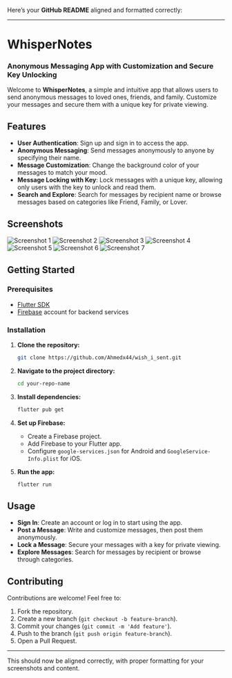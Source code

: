 Here’s your **GitHub README** aligned and formatted correctly:

---

# **WhisperNotes**

### **Anonymous Messaging App with Customization and Secure Key Unlocking**

Welcome to **WhisperNotes**, a simple and intuitive app that allows users to send anonymous messages to loved ones, friends, and family. Customize your messages and secure them with a unique key for private viewing.

## **Features**

- **User Authentication**: Sign up and sign in to access the app.
- **Anonymous Messaging**: Send messages anonymously to anyone by specifying their name.
- **Message Customization**: Change the background color of your messages to match your mood.
- **Message Locking with Key**: Lock messages with a unique key, allowing only users with the key to unlock and read them.
- **Search and Explore**: Search for messages by recipient name or browse messages based on categories like Friend, Family, or Lover.

## **Screenshots**

![Screenshot 1](https://github.com/user-attachments/assets/22e08444-ce63-4239-a44f-d1e3650a0497)
![Screenshot 2](https://github.com/user-attachments/assets/26800f1f-de3f-4db3-ba5a-2a47b5c96f7d)
![Screenshot 3](https://github.com/user-attachments/assets/3816a4d8-6e78-493c-ac48-4a48a69daa9f)
![Screenshot 4](https://github.com/user-attachments/assets/18212e14-3776-4fad-8978-ac062b3484de)
![Screenshot 5](https://github.com/user-attachments/assets/fefc48c7-6834-43ba-800b-5d51f33ef176)
![Screenshot 6](https://github.com/user-attachments/assets/c393669a-56f9-4903-8143-4563c99f4099)
![Screenshot 7](https://github.com/user-attachments/assets/499ad0e7-c610-496a-9d0f-96faa114b4c6)

## **Getting Started**

### **Prerequisites**

- [Flutter SDK](https://flutter.dev/docs/get-started/install)
- [Firebase](https://firebase.google.com/) account for backend services

### **Installation**

1. **Clone the repository:**
   ```bash
   git clone https://github.com/Ahmedx44/wish_i_sent.git
   ```

2. **Navigate to the project directory:**
   ```bash
   cd your-repo-name
   ```

3. **Install dependencies:**
   ```bash
   flutter pub get
   ```

4. **Set up Firebase:**
   - Create a Firebase project.
   - Add Firebase to your Flutter app.
   - Configure `google-services.json` for Android and `GoogleService-Info.plist` for iOS.

5. **Run the app:**
   ```bash
   flutter run
   ```

## **Usage**

- **Sign In**: Create an account or log in to start using the app.
- **Post a Message**: Write and customize messages, then post them anonymously.
- **Lock a Message**: Secure your messages with a key for private viewing.
- **Explore Messages**: Search for messages by recipient or browse through categories.

## **Contributing**

Contributions are welcome! Feel free to:
1. Fork the repository.
2. Create a new branch (`git checkout -b feature-branch`).
3. Commit your changes (`git commit -m 'Add feature'`).
4. Push to the branch (`git push origin feature-branch`).
5. Open a Pull Request.

---

This should now be aligned correctly, with proper formatting for your screenshots and content.
